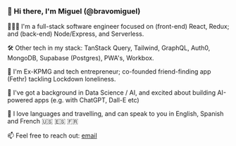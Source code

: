 ### 👋 Hi there, I'm Miguel (@bravomiguel)

👨🏽‍💻 I'm a full-stack software engineer focused on (front-end) React, Redux; and (back-end) Node/Express, and Serverless. 

🛠 Other tech in my stack: TanStack Query, Tailwind, GraphQL, Auth0, MongoDB, Supabase (Postgres), PWA's, Workbox.

💭 I'm Ex-KPMG and tech entrepreneur; co-founded friend-finding app (Fethr) tackling Lockdown loneliness.

🌱 I've got a background in Data Science / AI, and excited about building AI-powered apps (e.g. with ChatGPT, Dall-E etc)

💬 I love languages and travelling, and can speak to you in English, Spanish and French 🇺🇸 🇪🇸 🇫🇷

📫 Feel free to reach out: [email](mailto:miguelbravobalestrini@gmail.com)

<!--
**bravomiguel/bravomiguel** is a ✨ _special_ ✨ repository because its `README.md` (this file) appears on your GitHub profile.

Here are some ideas to get you started:

- 🔭 I’m currently working on ...
- 🌱 I’m currently learning ...
- 👯 I’m looking to collaborate on ...
- 🤔 I’m looking for help with ...
- 💬 Ask me about ...
- 📫 How to reach me: ...
- 😄 Pronouns: ...
- ⚡ Fun fact: ...
-->
